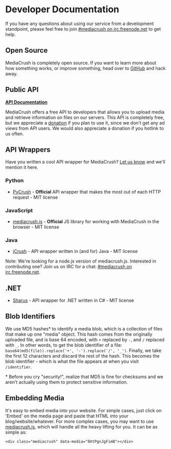 # Developer Documentation

If you have any questions about using our service from a development standpoint, please feel free to join
[#mediacrush on irc.freenode.net](http://webchat.freenode.net/?channels=mediacrush&uio=d4) to get help.

## Open Source

MediaCrush is completely open source. If you want to learn more about how something works, or improve
something, head over to [GitHub](https://github.com/MediaCrush/MediaCrush) and hack away.

## Public API

[**API Documentation**](/docs/api)

MediaCrush offers a free API to developers that allows you to upload media and retrieve information on files
on our servers. This API is completely free, but we appreciate a [donation](/donate) if you plan to use it,
since we don't get any ad views from API users. We would also appreciate a donation if you hotlink to us often.

## API Wrappers

Have you written a cool API wrapper for MediaCrush? [Let us know](mailto:support@mediacru.sh) and we'll mention it here.

### Python

* [PyCrush](https://github.com/MediaCrush/PyCrush) - **Official** API wrapper that makes the most out of each HTTP request - MIT license

### JavaScript

* [mediacrush.js](/docs/mediacrush.js) - **Official** JS library for working with MediaCrush in the browser - MIT license

### Java

* [jCrush](https://github.com/hypereddie10/jCrush) - API wrapper written in (and for) Java - MIT license

Note: We're looking for a node.js version of mediacrush.js. Interested in contributing one? Join us on IRC
for a chat: [#mediacrush on irc.freenode.net](http://webchat.freenode.net/?channels=mediacrush&uio=d4).

## .NET

* [Sharus](https://github.com/diantahoc/Sharus) - API wrapper for .NET written in C# - MIT license

## Blob Identifiers

We use MD5 hashes* to identify a media blob, which is a collection of files that make up one "media" object.
This hash comes from the originally uploaded file, and is base 64 encoded, with `+` replaced by `-`, and `/`
replaced with `_`. In other words, to get the blob identifier of a file:
`base64(md5(file)).replace('+', '-').replace('/', '_')`. Finally, we take the first 12 characters and
discard the rest of the hash. This becomes the blob identifier - which is what the file appears at when you
visit `/identifier`.

\* Before you cry "security!", realize that MD5 is fine for checksums and we aren't actually using them to
protect sensitive information.

## Embedding Media

It's easy to embed media into your website. For simple cases, just click on 'Embed' on the media
page and paste that HTML into your blog/website/whatever. For more complex cases, you may want to
use [mediacrush.js](/docs/mediacrush.js), which will handle all the heavy lifting for you. It can be
as simple as:

    <div class="mediacrush" data-media="9XtPgnJgFimB"></div>
